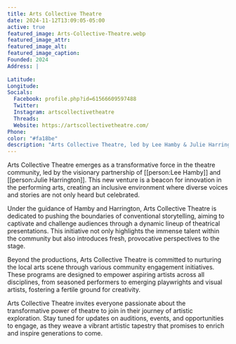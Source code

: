 ```yaml
---
title: Arts Collective Theatre
date: 2024-11-12T13:09:05-05:00
active: true
featured_image: Arts-Collective-Theatre.webp
featured_image_attr: 
featured_image_alt: 
featured_image_caption: 
Founded: 2024
Address: |
    
Latitude: 
Longitude: 
Socials: 
  Facebook: profile.php?id=61566609597488
  Twitter: 
  Instagram: artscollectivetheatre
  Threads:
  Website: https://artscollectivetheatre.com/
Phone: 	
color: "#fa18be"
description: "Arts Collective Theatre, led by Lee Hamby & Julie Harrington, redefines the arts scene by embracing diversity & innovation in storytelling."
---
```

Arts Collective Theatre emerges as a transformative force in the theatre community, led by the visionary partnership of [[person:Lee Hamby]] and [[person:Julie Harrington]]. This new venture is a beacon for innovation in the performing arts, creating an inclusive environment where diverse voices and stories are not only heard but celebrated.<!--more-->

Under the guidance of Hamby and Harrington, Arts Collective Theatre is dedicated to pushing the boundaries of conventional storytelling, aiming to captivate and challenge audiences through a dynamic lineup of theatrical presentations. This initiative not only highlights the immense talent within the community but also introduces fresh, provocative perspectives to the stage.

Beyond the productions, Arts Collective Theatre is committed to nurturing the local arts scene through various community engagement initiatives. These programs are designed to empower aspiring artists across all disciplines, from seasoned performers to emerging playwrights and visual artists, fostering a fertile ground for creativity.

Arts Collective Theatre invites everyone passionate about the transformative power of theatre to join in their journey of artistic exploration. Stay tuned for updates on auditions, events, and opportunities to engage, as they weave a vibrant artistic tapestry that promises to enrich and inspire generations to come.